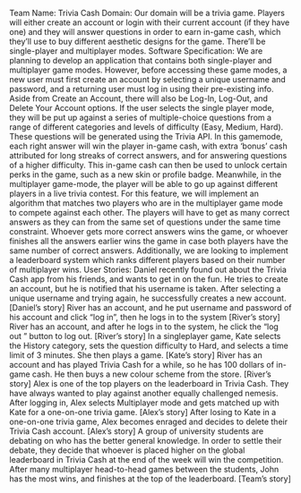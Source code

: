 Team Name: Trivia Cash
Domain: Our domain will be a trivia game. Players will either create an account or login with their current account (if they have one) and they will answer questions in order to earn in-game cash, which they’ll use to buy different aesthetic designs for the game. There’ll be single-player and multiplayer modes.
Software Specification:
We are planning to develop an application that contains both single-player and multiplayer game modes. However, before accessing these game modes, a new user must first create an account by selecting a unique username and password, and a returning user must log in using their pre-existing info. Aside from Create an Account, there will also be Log-In, Log-Out, and Delete Your Account options. If the user selects the single player mode, they will be put up against a series of multiple-choice questions from a range of different categories and levels of difficulty (Easy, Medium, Hard). These questions will be generated using the Trivia API. In this gamemode, each right answer will win the player in-game cash, with extra ‘bonus’ cash attributed for long streaks of correct answers, and for answering questions of a higher difficulty. This in-game cash can then be used to unlock certain perks in the game, such as a new skin or profile badge. Meanwhile, in the multiplayer game-mode, the player will be able to go up against different players in a live trivia contest. For​ this fe​​ature, we will implement an algorithm that matches two players who are in the multiplayer game mode to compete against each other. The players will have​​ to get as many correct answers as they can from the same set of questions under the same time constraint. Whoever gets more correct answers wins the game, or whoever finishes all the answers earlier wins the game in case both players have the same number of correct answers. Additionally, we are looking to implement a leaderboard system which ranks different players based on their number of multiplayer wins.
User Stories:
Daniel recently found out about the Trivia Cash app from his friends, and wants to get in on the fun. He tries to create an account, but he is notified that his username is taken. After selecting a unique username and trying again, he successfully creates a new account. [Daniel’s story]
River has an account, and he put username and password of his account and click “log in”, then he logs in to the system [River’s story]
River has an account, and after he logs in to the system, he click the “log out ” button to log out. [River’s story]
In a singleplayer game, Kate selects the History category, sets the question difficulty to Hard, and selects a time limit of 3 minutes. She then plays a game. [Kate’s story]
River has an account and has played Trivia Cash for a while, so he has 100 dollars of in-game cash. He then buys a new colour scheme from the store. [River’s story]
Alex is one of the top players on the leaderboard in Trivia Cash. They have always wanted to play against another equally challenged nemesis. After logging in, Alex selects Multiplayer mode and gets matched up with Kate for a one-on-one trivia game. [Alex’s story] 
After losing to Kate in a one-on-one trivia game, Alex becomes enraged and decides to delete their Trivia Cash account. [Alex’s story] 
A group of university students are debating on who has the better general knowledge. In order to settle their debate, they decide that whoever is placed higher on the global leaderboard in Trivia Cash at the end of the week will win the competition. After many multiplayer head-to-head games between the students, John has the most wins, and finishes at the top of the leaderboard. [Team’s story]
